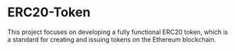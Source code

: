 # ERC20-Token
This project focuses on developing a fully functional ERC20 token, which is a standard for creating and issuing tokens on the Ethereum blockchain.
